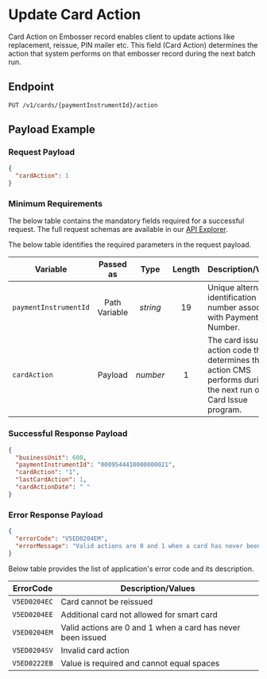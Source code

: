 # Update Card Action

Card Action on Embosser record enables client to update actions like replacement, reissue, PIN mailer etc. This field (Card Action) determines the action that system performs on that embosser record during the next batch run. 
  
## Endpoint

`PUT /v1/cards/{paymentInstrumentId}/action`

## Payload Example

### Request Payload

```json
{
  "cardAction": 1
}
```

### Minimum Requirements

The below table contains the mandatory fields required for a successful request. The full request schemas are available in our [API Explorer](../api/?type=put&path=/v1/cards/{paymentInstrumentId}/action).

The below table identifies the required parameters in the request payload.

| Variable | Passed as | Type | Length | Description/Values |
| -------- | :-------: | :--: | :------------: | ------------------ |
| `paymentInstrumentId` | Path Variable | *string* | 19 | Unique alternate identification number associated with Payment Card Number. |
| `cardAction` | Payload | *number* | 1 | The card issue action code that determines the action CMS performs during the next run of the Card Issue program. | 

### Successful Response Payload

```json
{
  "businessUnit": 600,
  "paymentInstrumentId": "0009544410000000021",
  "cardAction": "1",
  "lastCardAction": 1,
  "cardActionDate": " "
}
```

### Error Response Payload

```json
{
  "errorCode": "V5ED0204EM",
  "errorMessage": "Valid actions are 0 and 1 when a card has never been issued"  
}
```

Below table provides the list of application's error code and its description.

| ErrorCode |  Description/Values |
| --------  | ------------------ |
| `V5ED0204EC` | Card cannot be reissued |         
| `V5ED0204EE` | Additional card not allowed for smart card |               
| `V5ED0204EM` | Valid actions are 0 and 1 when a card has never been issued |                
| `V5ED0204SV` | Invalid  card action |         
| `V5ED0222EB` | Value is required and cannot equal spaces |         
